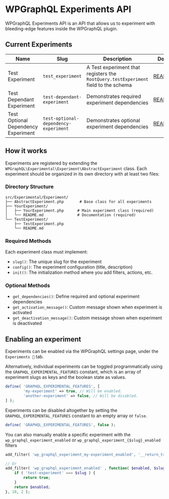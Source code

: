 # WPGraphQL Experiments API

WPGraphQL Experiments API is an API that allows us to experiment with bleeding-edge features inside the WPGraphQL plugin.

## Current Experiments

| Name | Slug | Description | Docs |
|------|------|-------------|------|
| Test Experiment | `test_experiment` | A Test experiment that registers the `RootQuery.testExperiment` field to the schema | [README](Experiment/TestExperiment/README.md) |
| Test Dependant Experiment | `test-dependant-experiment` | Demonstrates required experiment dependencies | [README](Experiment/TestDependantExperiment/README.md) |
| Test Optional Dependency Experiment | `test-optional-dependency-experiment` | Demonstrates optional experiment dependencies | [README](Experiment/TestOptionalDependencyExperiment/README.md) |

## How it works

Experiments are registered by extending the `WPGraphQL\Experimental\Experiment\AbstractExperiment` class. Each experiment should be organized in its own directory with at least two files:

### Directory Structure

```
src/Experimental/Experiment/
├── AbstractExperiment.php       # Base class for all experiments
├── YourExperiment/
│   ├── YourExperiment.php      # Main experiment class (required)
│   └── README.md               # Documentation (required)
└── TestExperiment/
    ├── TestExperiment.php
    └── README.md
```

### Required Methods

Each experiment class must implement:

- `slug()`: The unique slug for the experiment
- `config()`: The experiment configuration (title, description)
- `init()`: The initialization method where you add filters, actions, etc.

### Optional Methods

- `get_dependencies()`: Define required and optional experiment dependencies
- `get_activation_message()`: Custom message shown when experiment is activated
- `get_deactivation_message()`: Custom message shown when experiment is deactivated

## Enabling an experiment

Experiments can be enabled via the WPGraphQL settings page, under the `Experiments 🧪` tab.

Alternatively, individual experiments can be toggled programmatically using the `GRAPHQL_EXPERIMENTAL_FEATURES` constant, which is an array of experiment slugs as keys and the boolean state as values.

```php
define( 'GRAPHQL_EXPERIMENTAL_FEATURES', [
		'my-experiment' => true, // Will be enabled.
		'another-experiment' => false, // Will be disabled.
] );
```

Experiments can be disabled altogether by setting the `GRAPHQL_EXPERIMENTAL_FEATURES` constant to an empty array or `false`.

```php
define( 'GRAPHQL_EXPERIMENTAL_FEATURES', false );
```

You can also manually enable a specific experiment with the `wp_graphql_experiment_enabled` or `wp_graphql_experiment_{$slug}_enabled` filters

```php
add_filter( 'wp_graphql_experiment_my-experiment_enabled', '__return_true' );

// Or
add_filter( 'wp_graphql_experiment_enabled' , function( $enabled, $slug ) {
	if ( 'test-experiment' === $slug ) {
		return true;
	}
	return $enabled;
}, 10, 2 );

```
